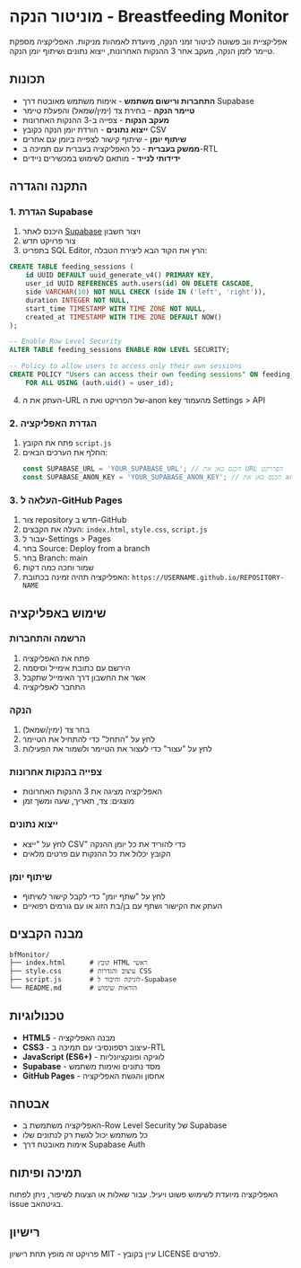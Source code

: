 # מוניטור הנקה - Breastfeeding Monitor

אפליקציית ווב פשוטה לניטור זמני הנקה, מיועדת לאמהות מניקות. האפליקציה מספקת טיימר לזמן הנקה, מעקב אחר 3 ההנקות האחרונות, ייצוא נתונים ושיתוף יומן הנקה.

## תכונות

- **התחברות ורישום משתמש** - אימות משתמש מאובטח דרך Supabase
- **טיימר הנקה** - בחירת צד (ימין/שמאל) והפעלת טיימר
- **מעקב הנקות** - צפייה ב-3 ההנקות האחרונות
- **ייצוא נתונים** - הורדת יומן הנקה כקובץ CSV
- **שיתוף יומן** - שיתוף קישור לצפייה ביומן עם אחרים
- **ממשק בעברית** - כל האפליקציה בעברית עם תמיכה ב-RTL
- **ידידותי לנייד** - מותאם לשימוש במכשירים ניידים

## התקנה והגדרה

### 1. הגדרת Supabase

1. היכנס לאתר [Supabase](https://supabase.com) ויצור חשבון
2. צור פרויקט חדש
3. בתפריט SQL Editor, הרץ את הקוד הבא ליצירת הטבלה:

```sql
CREATE TABLE feeding_sessions (
    id UUID DEFAULT uuid_generate_v4() PRIMARY KEY,
    user_id UUID REFERENCES auth.users(id) ON DELETE CASCADE,
    side VARCHAR(10) NOT NULL CHECK (side IN ('left', 'right')),
    duration INTEGER NOT NULL,
    start_time TIMESTAMP WITH TIME ZONE NOT NULL,
    created_at TIMESTAMP WITH TIME ZONE DEFAULT NOW()
);

-- Enable Row Level Security
ALTER TABLE feeding_sessions ENABLE ROW LEVEL SECURITY;

-- Policy to allow users to access only their own sessions
CREATE POLICY "Users can access their own feeding sessions" ON feeding_sessions
    FOR ALL USING (auth.uid() = user_id);
```

4. העתק את ה-URL של הפרויקט ואת ה-anon key מהעמוד Settings > API

### 2. הגדרת האפליקציה

1. פתח את הקובץ `script.js`
2. החלף את הערכים הבאים:
   ```javascript
   const SUPABASE_URL = 'YOUR_SUPABASE_URL'; // הכנס כאן את URL הפרויקט
   const SUPABASE_ANON_KEY = 'YOUR_SUPABASE_ANON_KEY'; // הכנס כאן את anon key
   ```

### 3. העלאה ל-GitHub Pages

1. צור repository חדש ב-GitHub
2. העלה את הקבצים: `index.html`, `style.css`, `script.js`
3. עבור ל-Settings > Pages
4. בחר Source: Deploy from a branch
5. בחר Branch: main
6. שמור וחכה כמה דקות
7. האפליקציה תהיה זמינה בכתובת: `https://USERNAME.github.io/REPOSITORY-NAME`

## שימוש באפליקציה

### הרשמה והתחברות
1. פתח את האפליקציה
2. הירשם עם כתובת אימייל וסיסמה
3. אשר את החשבון דרך האימייל שתקבל
4. התחבר לאפליקציה

### הנקה
1. בחר צד (ימין/שמאל)
2. לחץ על "התחל" כדי להתחיל את הטיימר
3. לחץ על "עצור" כדי לעצור את הטיימר ולשמור את הפעילות

### צפייה בהנקות אחרונות
- האפליקציה מציגה את 3 ההנקות האחרונות
- מוצגים: צד, תאריך, שעה ומשך זמן

### ייצוא נתונים
- לחץ על "ייצא CSV" כדי להוריד את כל יומן ההנקה
- הקובץ יכלול את כל ההנקות עם פרטים מלאים

### שיתוף יומן
- לחץ על "שתף יומן" כדי לקבל קישור לשיתוף
- העתק את הקישור ושתף עם בן/בת הזוג או עם גורמים רפואיים

## מבנה הקבצים

```
bfMonitor/
├── index.html      # קובץ HTML ראשי
├── style.css       # עיצוב והגדרות CSS
├── script.js       # לוגיקה וחיבור ל-Supabase
└── README.md       # הוראות שימוש
```

## טכנולוגיות

- **HTML5** - מבנה האפליקציה
- **CSS3** - עיצוב רספונסיבי עם תמיכה ב-RTL
- **JavaScript (ES6+)** - לוגיקה ופונקציונליות
- **Supabase** - מסד נתונים ואימות משתמש
- **GitHub Pages** - אחסון והגשת האפליקציה

## אבטחה

- האפליקציה משתמשת ב-Row Level Security של Supabase
- כל משתמש יכול לגשת רק לנתונים שלו
- אימות מאובטח דרך Supabase Auth

## תמיכה ופיתוח

האפליקציה מיועדת לשימוש פשוט ויעיל. עבור שאלות או הצעות לשיפור, ניתן לפתוח issue בגיטהאב.

## רישיון

פרויקט זה מופץ תחת רישיון MIT - עיין בקובץ LICENSE לפרטים. 